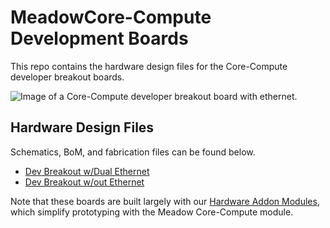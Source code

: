 # MeadowCore-Compute Development Boards

This repo contains the hardware design files for the Core-Compute developer breakout boards.

![Image of a Core-Compute developer breakout board with ethernet.](https://github.com/WildernessLabs/Hardware_Addon_Modules/raw/main/Docs/Core-Compute_Dev_Module.jpg)

## Hardware Design Files

Schematics, BoM, and fabrication files can be found below.

 * [Dev Breakout w/Dual Ethernet](Source/Hardware/Dev_Breakout_w_Dual-Ethernet/)
 * [Dev Breakout w/out Ethernet](Source/Hardware/Dev_Breakout_no_Ethernet/v2.a/)

 Note that these boards are built largely with our [Hardware Addon Modules](https://github.com/WildernessLabs/Hardware_Addon_Modules), which simplify prototyping with the Meadow Core-Compute module.